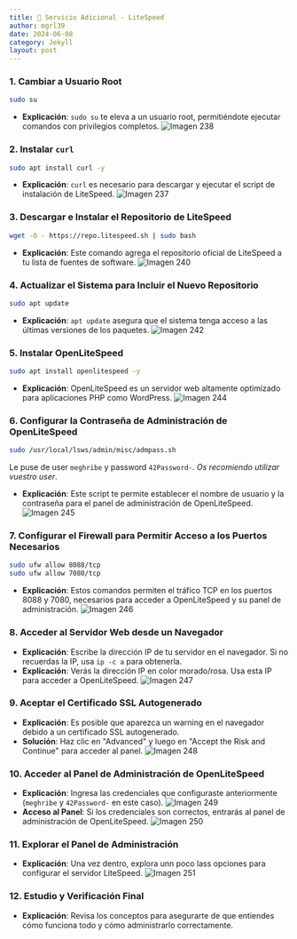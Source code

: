 ```yaml
---
title: 🚀 Servicio Adicional - LiteSpeed
author: mgrl39
date: 2024-06-08
category: Jekyll
layout: post
---
```


### 1. **Cambiar a Usuario Root**
```bash
sudo su
```
- **Explicación**: `sudo su` te eleva a un usuario root, permitiéndote ejecutar comandos con privilegios completos.
![Imagen 238](https://raw.githubusercontent.com/mgrl39/Born2BeRoot/main/steps/b2br_img_238.png)

### 2. **Instalar `curl`**
```bash
sudo apt install curl -y
```
- **Explicación**: `curl` es necesario para descargar y ejecutar el script de instalación de LiteSpeed.
![Imagen 237](https://raw.githubusercontent.com/mgrl39/Born2BeRoot/main/steps/b2br_img_237.png)

### 3. **Descargar e Instalar el Repositorio de LiteSpeed**
```bash
wget -O - https://repo.litespeed.sh | sudo bash
```
- **Explicación**: Este comando agrega el repositorio oficial de LiteSpeed a tu lista de fuentes de software.
![Imagen 240](https://raw.githubusercontent.com/mgrl39/Born2BeRoot/main/steps/b2br_img_240.png)

### 4. **Actualizar el Sistema para Incluir el Nuevo Repositorio**
```bash
sudo apt update
```
- **Explicación**: `apt update` asegura que el sistema tenga acceso a las últimas versiones de los paquetes.
![Imagen 242](https://raw.githubusercontent.com/mgrl39/Born2BeRoot/main/steps/b2br_img_242.png)

### 5. **Instalar OpenLiteSpeed**
```bash
sudo apt install openlitespeed -y
```
- **Explicación**: OpenLiteSpeed es un servidor web altamente optimizado para aplicaciones PHP como WordPress.
![Imagen 244](https://raw.githubusercontent.com/mgrl39/Born2BeRoot/main/steps/b2br_img_244.png)

### 6. **Configurar la Contraseña de Administración de OpenLiteSpeed**
```bash
sudo /usr/local/lsws/admin/misc/admpass.sh
```
Le puse de user `meghribe` y password `42Password-`. _Os recomiendo utilizar vuestro user_.
- **Explicación**: Este script te permite establecer el nombre de usuario y la contraseña para el panel de administración de OpenLiteSpeed.
![Imagen 245](https://raw.githubusercontent.com/mgrl39/Born2BeRoot/main/steps/b2br_img_245.png)

### 7. **Configurar el Firewall para Permitir Acceso a los Puertos Necesarios**
```bash
sudo ufw allow 8088/tcp
sudo ufw allow 7080/tcp
``` 
- **Explicación**: Estos comandos permiten el tráfico TCP en los puertos 8088 y 7080, necesarios para acceder a OpenLiteSpeed y su panel de administración.
![Imagen 246](https://raw.githubusercontent.com/mgrl39/Born2BeRoot/main/steps/b2br_img_246.png)

### 8. **Acceder al Servidor Web desde un Navegador**
- **Explicación**: Escribe la dirección IP de tu servidor en el navegador. Si no recuerdas la IP, usa `ip -c a` para obtenerla.
- **Explicación**: Verás la dirección IP en color morado/rosa. Usa esta IP para acceder a OpenLiteSpeed.
![Imagen 247](https://raw.githubusercontent.com/mgrl39/Born2BeRoot/main/steps/b2br_img_247.png)

### 9. **Aceptar el Certificado SSL Autogenerado**
- **Explicación**: Es posible que aparezca un warning en el navegador debido a un certificado SSL autogenerado.
- **Solución**: Haz clic en "Advanced" y luego en "Accept the Risk and Continue" para acceder al panel.
![Imagen 248](https://raw.githubusercontent.com/mgrl39/Born2BeRoot/main/steps/b2br_img_248.png)

### 10. **Acceder al Panel de Administración de OpenLiteSpeed**
- **Explicación**: Ingresa las credenciales que configuraste anteriormente (`meghribe` y `42Password-` en este caso).
![Imagen 249](https://raw.githubusercontent.com/mgrl39/Born2BeRoot/main/steps/b2br_img_249.png)
- **Acceso al Panel**: Si los credenciales son correctos, entrarás al panel de administración de OpenLiteSpeed.
![Imagen 250](https://raw.githubusercontent.com/mgrl39/Born2BeRoot/main/steps/b2br_img_250.png)

### 11. **Explorar el Panel de Administración**
- **Explicación**: Una vez dentro, explora unn poco lass opciones para configurar el servidor LiteSpeed.
![Imagen 251](https://raw.githubusercontent.com/mgrl39/Born2BeRoot/main/steps/b2br_img_251.png)

### 12. **Estudio y Verificación Final**
- **Explicación**: Revisa los conceptos para asegurarte de que entiendes cómo funciona todo y cómo administrarlo correctamente.
